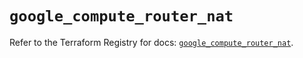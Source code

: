 # `google_compute_router_nat`

Refer to the Terraform Registry for docs: [`google_compute_router_nat`](https://registry.terraform.io/providers/hashicorp/google/5.42.0/docs/resources/compute_router_nat).
